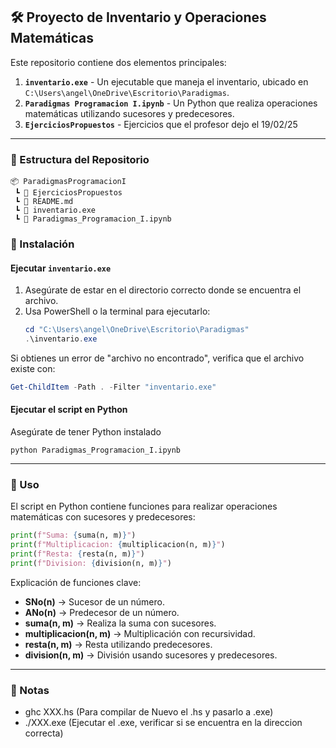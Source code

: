 ## 🛠 Proyecto de Inventario y Operaciones Matemáticas  

Este repositorio contiene dos elementos principales:  

1. **`inventario.exe`** - Un ejecutable que maneja el inventario, ubicado en `C:\Users\angel\OneDrive\Escritorio\Paradigmas`.  
2. **`Paradigmas Programacion I.ipynb`** - Un Python que realiza operaciones matemáticas utilizando sucesores y predecesores.  
3. **`EjerciciosPropuestos`** - Ejercicios que el profesor dejo el 19/02/25
---

### 📂 Estructura del Repositorio  

```
📦 ParadigmasProgramacionI
 ┗ 📄 EjerciciosPropuestos
 ┗ 📄 README.md
 ┗ 📄 inventario.exe
 ┗ 📄 Paradigmas_Programacion_I.ipynb

```


### 🔧 Instalación  

#### Ejecutar `inventario.exe`  
1. Asegúrate de estar en el directorio correcto donde se encuentra el archivo.  
2. Usa PowerShell o la terminal para ejecutarlo:  
   ```powershell
   cd "C:\Users\angel\OneDrive\Escritorio\Paradigmas"
   .\inventario.exe
   ```
   
Si obtienes un error de "archivo no encontrado", verifica que el archivo existe con:  
   ```powershell
   Get-ChildItem -Path . -Filter "inventario.exe"
   ```

#### Ejecutar el script en Python  
Asegúrate de tener Python instalado   
   ```en el bash
   python Paradigmas_Programacion_I.ipynb
   ```

---

### 🚀 Uso  

El script en Python contiene funciones para realizar operaciones matemáticas con sucesores y predecesores:  

```python
print(f"Suma: {suma(n, m)}")
print(f"Multiplicacion: {multiplicacion(n, m)}")
print(f"Resta: {resta(n, m)}")
print(f"Division: {division(n, m)}")
```

Explicación de funciones clave:  

- **SNo(n)** → Sucesor de un número.  
- **ANo(n)** → Predecesor de un número.  
- **suma(n, m)** → Realiza la suma con sucesores.  
- **multiplicacion(n, m)** → Multiplicación con recursividad.  
- **resta(n, m)** → Resta utilizando predecesores.  
- **division(n, m)** → División usando sucesores y predecesores.  

---

### 📝 Notas  

- ghc XXX.hs (Para compilar de Nuevo el .hs y pasarlo a .exe)
- ./XXX.exe (Ejecutar el .exe, verificar si se encuentra en la direccion correcta)
